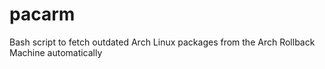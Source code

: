 pacarm
======

Bash script to fetch outdated Arch Linux packages from the Arch Rollback Machine automatically
